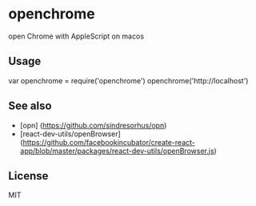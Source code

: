 # openchrome

open Chrome with AppleScript on macos

## Usage

var openchrome = require('openchrome')
openchrome('http://localhost')

## See also

* [opn] (https://github.com/sindresorhus/opn)
* [react-dev-utils/openBrowser] (https://github.com/facebookincubator/create-react-app/blob/master/packages/react-dev-utils/openBrowser.js)

## License

MIT
